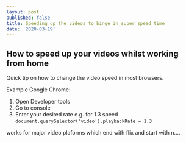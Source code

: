 ```yaml
---
layout: post
published: false
title: Speeding up the videos to binge in super speed time
date: '2020-03-19'
---
```

## How to speed up your videos whilst working from home

Quick tip on how to change the video speed in most browsers.

Example Google Chrome:

1. Open Developer tools
1. Go to console
1. Enter your desired rate e.g. for 1.3 speed
```document.querySelector('video').playbackRate = 1.3```

works for major video plaforms which end with flix and start with n....